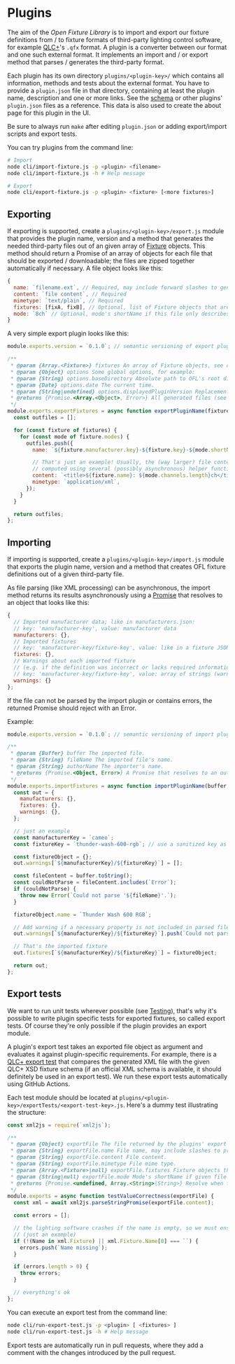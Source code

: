 # Plugins

The aim of the *Open Fixture Library* is to import and export our fixture definitions from / to fixture formats of third-party lighting control software, for example [QLC+](https://github.com/mcallegari/qlcplus)'s `.qfx` format. A plugin is a converter between our format and one such external format. It implements an import and / or export method that parses / generates the third-party format.

Each plugin has its own directory `plugins/<plugin-key>/` which contains all information, methods and tests about the external format. You have to provide a `plugin.json` file in that directory, containing at least the plugin name, description and one or more links. See the [schema](../schemas/plugin.json) or other plugins' `plugin.json` files as a reference. This data is also used to create the about page for this plugin in the UI.

Be sure to always run `make` after editing `plugin.json` or adding export/import scripts and export tests.

You can try plugins from the command line:

```bash
# Import
node cli/import-fixture.js -p <plugin> <filename>
node cli/import-fixture.js -h # Help message

# Export
node cli/export-fixture.js -p <plugin> <fixture> [<more fixtures>]
```

## Exporting

If exporting is supported, create a `plugins/<plugin-key>/export.js` module that provides the plugin name, version and a method that generates the needed third-party files out of an given array of [Fixture](model-api.md#Fixture) objects. This method should return a Promise of an array of objects for each file that should be exported / downloadable; the files are zipped together automatically if necessary. A file object looks like this:

<!-- eslint-skip -->
```js
{
  name: `filename.ext`, // Required, may include forward slashes to generate a folder structure
  content: `file content`, // Required
  mimetype: `text/plain`, // Required
  fixtures: [fixA, fixB], // Optional, list of Fixture objects that are described in this file; may be omitted if the file doesn't belong to any fixture (e.g. manufacturer information)
  mode: `8ch` // Optional, mode's shortName if this file only describes a single mode
}
```

A very simple export plugin looks like this:

```js
module.exports.version = `0.1.0`; // semantic versioning of export plugin

/**
 * @param {Array.<Fixture>} fixtures An array of Fixture objects, see our fixture model
 * @param {Object} options Some global options, for example:
 * @param {String} options.baseDirectory Absolute path to OFL's root directory
 * @param {Date} options.date The current time.
 * @param {String|undefined} options.displayedPluginVersion Replacement for module.exports.version if the plugin version is used in export.
 * @returns {Promise.<Array.<Object>, Error>} All generated files (see file schema above)
 */
module.exports.exportFixtures = async function exportPluginName(fixtures, options) {
  const outfiles = [];

  for (const fixture of fixtures) {
    for (const mode of fixture.modes) {
      outfiles.push({
        name: `${fixture.manufacturer.key}-${fixture.key}-${mode.shortName}.xml`,

        // That's just an example! Usually, the (way larger) file contents are
        // computed using several (possibly asynchronous) helper functions
        content: `<title>${fixture.name}: ${mode.channels.length}ch</title>`,
        mimetype: `application/xml`,
      });
    }
  }

  return outfiles;
};
```

## Importing

If importing is supported, create a `plugins/<plugin-key>/import.js` module that exports the plugin name, version and a method that creates OFL fixture definitions out of a given third-party file.

As file parsing (like XML processing) can be asynchronous, the import method returns its results asynchronously using a [Promise](https://developer.mozilla.org/de/docs/Web/JavaScript/Reference/Global_Objects/Promise) that resolves to an object that looks like this:

<!-- eslint-skip -->
```js
{
  // Imported manufacturer data; like in manufacturers.json:
  // key: 'manufacturer-key', value: manufacturer data
  manufacturers: {},
  // Imported fixtures
  // key: 'manufacturer-key/fixture-key', value: like in a fixture JSON
  fixtures: {},
  // Warnings about each imported fixture
  // (e.g. if the definition was incorrect or lacks required information)
  // key: 'manufacturer-key/fixture-key', value: array of strings (warning messages)
  warnings: {}
};
```

If the file can not be parsed by the import plugin or contains errors, the returned Promise should reject with an Error.

Example:

```js
module.exports.version = `0.1.0`; // semantic versioning of import plugin

/**
 * @param {Buffer} buffer The imported file.
 * @param {String} fileName The imported file's name.
 * @param {String} authorName The importer's name.
 * @returns {Promise.<Object, Error>} A Promise that resolves to an out object (see above) or rejects with an error.
 */
module.exports.importFixtures = async function importPluginName(buffer, fileName, authorName) {
  const out = {
    manufacturers: {},
    fixtures: {},
    warnings: {},
  };

  // just an example
  const manufacturerKey = `cameo`;
  const fixtureKey = `thunder-wash-600-rgb`; // use a sanitized key as it's used as filename!

  const fixtureObject = {};
  out.warnings[`${manufacturerKey}/${fixtureKey}`] = [];

  const fileContent = buffer.toString();
  const couldNotParse = fileContent.includes(`Error`);
  if (couldNotParse) {
    throw new Error(`Could not parse '${fileName}'.`);
  }

  fixtureObject.name = `Thunder Wash 600 RGB`;

  // Add warning if a necessary property is not included in parsed file
  out.warnings[`${manufacturerKey}/${fixtureKey}`].push(`Could not parse categories, please specify them manually.`);

  // That's the imported fixture
  out.fixtures[`${manufacturerKey}/${fixtureKey}`] = fixtureObject;

  return out;
};
```

## Export tests

We want to run unit tests wherever possible (see [Testing](testing.md)), that's why it's possible to write plugin specific tests for exported fixtures, so called export tests. Of course they're only possible if the plugin provides an export module.

A plugin's export test takes an exported file object as argument and evaluates it against plugin-specific requirements. For example, there is a [QLC+ export test](../plugins/qlcplus_4.12.2/exportTests/xsd-schema-conformity.js) that compares the generated XML file with the given QLC+ XSD fixture schema (if an official XML schema is available, it should definitely be used in an export test). We run these export tests automatically using GitHub Actions.

Each test module should be located at `plugins/<plugin-key>/exportTests/<export-test-key>.js`. Here's a dummy test illustrating the structure:

```js
const xml2js = require(`xml2js`);

/**
 * @param {Object} exportFile The file returned by the plugins' export module.
 * @param {String} exportFile.name File name, may include slashes to provide a folder structure.
 * @param {String} exportFile.content File content.
 * @param {String} exportFile.mimetype File mime type.
 * @param {Array.<Fixture>|null} exportFile.fixtures Fixture objects that are described in given file; may be omitted if the file doesn't belong to any fixture (e.g. manufacturer information).
 * @param {String|null} exportFile.mode Mode's shortName if given file only describes a single mode.
 * @returns {Promise.<undefined, Array.<String>|String>} Resolve when the test passes or reject with an array of errors or one error if the test fails.
 */
module.exports = async function testValueCorrectness(exportFile) {
  const xml = await xml2js.parseStringPromise(exportFile.content);

  const errors = [];

  // the lighting software crashes if the name is empty, so we must ensure that this won't happen
  // (just an example)
  if (!(Name in xml.Fixture) || xml.Fixture.Name[0] === ``) {
    errors.push(`Name missing`);
  }

  if (errors.length > 0) {
    throw errors;
  }

  // everything's ok
};
```

You can execute an export test from the command line:

```bash
node cli/run-export-test.js -p <plugin> [ <fixtures> ]
node cli/run-export-test.js -h # Help message
```

Export tests are automatically run in pull requests, where they add a comment with the changes introduced by the pull request.
